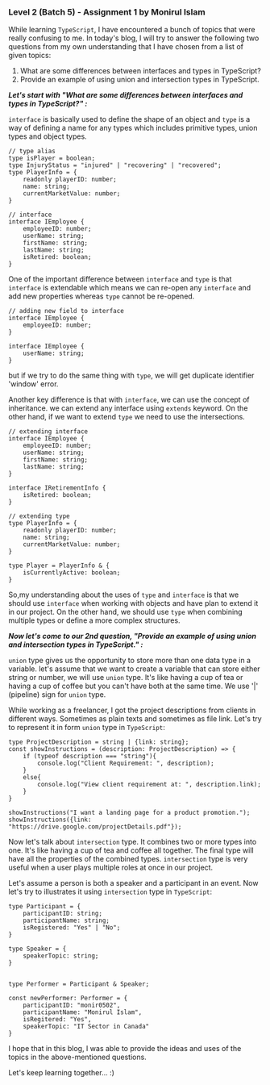### Level 2 (Batch 5) - Assignment 1 by Monirul Islam

While learning `TypeScript`, I have encountered a bunch of topics that were really confusing to me. In today's blog, I will try to answer the following two questions from my own understanding that I have chosen from a list of given topics:

1. What are some differences between interfaces and types in TypeScript?
2. Provide an example of using union and intersection types in TypeScript.

_**Let's start with "What are some differences between interfaces and types in TypeScript?" :**_

`interface` is basically used to define the shape of an object and `type` is a way of defining a name for any types which includes primitive types, union types and object types.

```
// type alias
type isPlayer = boolean;
type InjuryStatus = "injured" | "recovering" | "recovered";
type PlayerInfo = {
	readonly playerID: number;
	name: string;
	currentMarketValue: number;
}

// interface
interface IEmployee {
	employeeID: number;
	userName: string;
	firstName: string;
	lastName: string;
	isRetired: boolean;
}
```

One of the important difference between `interface` and `type` is that `interface` is extendable which means we can re-open any `interface` and add new properties whereas `type` cannot be re-opened.

```
// adding new field to interface
interface IEmployee {
	employeeID: number;
}

interface IEmployee {
	userName: string;
}
```

but if we try to do the same thing with `type`, we will get duplicate identifier 'window' error.

Another key difference is that with `interface`, we can use the concept of inheritance. we can extend any interface using `extends` keyword. On the other hand, if we want to extend `type` we need to use the intersections.

```
// extending interface
interface IEmployee {
	employeeID: number;
	userName: string;
	firstName: string;
	lastName: string;
}

interface IRetirementInfo {
	isRetired: boolean;
}

// extending type
type PlayerInfo = {
	readonly playerID: number;
	name: string;
	currentMarketValue: number;
}

type Player = PlayerInfo & {
	isCurrentlyActive: boolean;
}
```

So,my understanding about the uses of `type` and `interface` is that we should use `interface` when working with objects and have plan to extend it in our project. On the other hand, we should use `type` when combining multiple types or define a more complex structures.

_**Now let's come to our 2nd question, "Provide an example of using union and intersection types in TypeScript." :**_

`union` type gives us the opportunity to store more than one data type in a variable. let's assume that we want to create a variable that can store either string or number, we will use `union` type. It's like having a cup of tea or having a cup of coffee but you can't have both at the same time. We use '|' (pipeline) sign for `union` type.

While working as a freelancer, I got the project descriptions from clients in different ways. Sometimes as plain texts and sometimes as file link. Let's try to represent it in form `union` type in `TypeScript`:

```
type ProjectDescription = string | {link: string};
const showInstructions = (description: ProjectDescription) => {
	if (typeof description === "string"){
		console.log("Client Requirement: ", description);
	}
	else{
		console.log("View client requirement at: ", description.link);
	}
}

showInstructions("I want a landing page for a product promotion.");
showInstructions({link: "https://drive.google.com/projectDetails.pdf"});
```

Now let's talk about `intersection` type. It combines two or more types into one. It's like having a cup of tea and coffee all together. The final type will have all the properties of the combined types. `intersection` type is very useful when a user plays multiple roles at once in our project.

Let's assume a person is both a speaker and a participant in an event. Now let's try to illustrates it using `intersection` type in `TypeScript`:

```
type Participant = {
	participantID: string;
	participantName: string;
	isRegistered: "Yes" | "No";
}

type Speaker = {
	speakerTopic: string;
}


type Performer = Participant & Speaker;

const newPerformer: Performer = {
	participantID: "monir0502",
	participantName: "Monirul Islam",
	isRegitered: "Yes",
	speakerTopic: "IT Sector in Canada"
}
```

I hope that in this blog, I was able to provide the ideas and uses of the topics in the above-mentioned questions.

Let's keep learning together... :)
